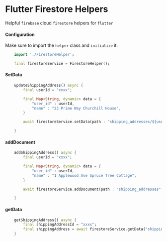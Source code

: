 # Flutter Firestore Helpers

Helpful `firebase` cloud `firestore` helpers for `flutter`

#### Configuration
Make sure to import the `helper` class and `initialize` it.

```dart
    import './FirestoreHelper';

    final firestoreService = FirestoreHelper();
```

#### SetData
```dart
    updateShippingAddress() async {
        final userId = "xxxx";

        final Map<String, dynamic> data = {
            "user_id" : userId,
            "name" : "23 Prime Way Churchill House",
        }

        await firestoreService.setData(path : "shipping_addresses/${userId}", data : data);

    }

```

#### addDocument
```dart
    addShippingAddress() async {
        final userId = "xxxx";

        final Map<String, dynamic> data = {
            "user_id" : userId,
            "name" : "1 Applewood Ave Spruce Tree Cottage",
        }

        await firestoreService.addDocument(path : "shipping_addresses", data : data);

    }

```

#### getData
```dart
    getShippingAddress() async {
        final shippingAddressId = "xxxx";
        final shippingAddress = await firestoreService.getData("shipping_addresses/${shippingAddressId}");
    }

```
